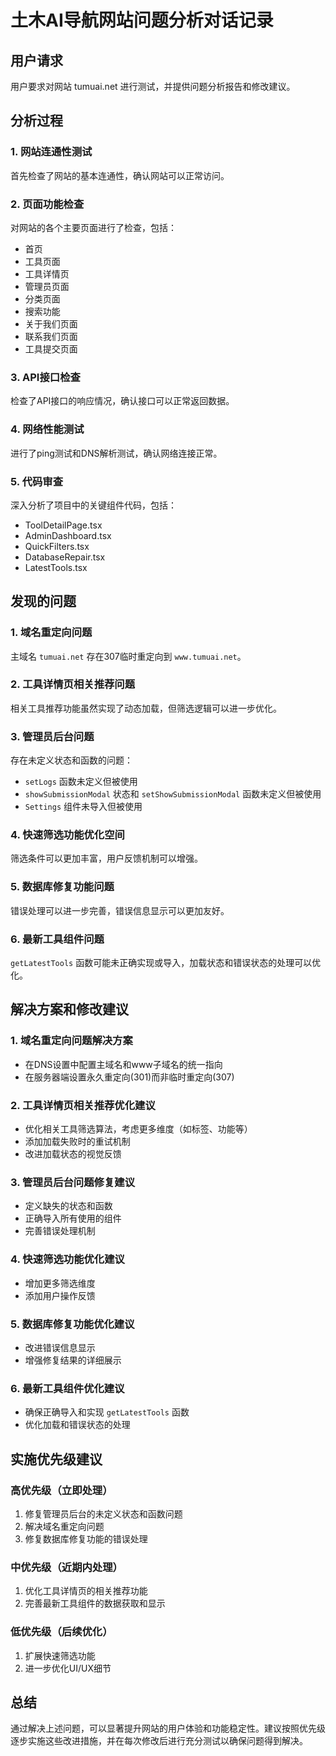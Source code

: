 # 土木AI导航网站问题分析对话记录

## 用户请求
用户要求对网站 tumuai.net 进行测试，并提供问题分析报告和修改建议。

## 分析过程

### 1. 网站连通性测试
首先检查了网站的基本连通性，确认网站可以正常访问。

### 2. 页面功能检查
对网站的各个主要页面进行了检查，包括：
- 首页
- 工具页面
- 工具详情页
- 管理员页面
- 分类页面
- 搜索功能
- 关于我们页面
- 联系我们页面
- 工具提交页面

### 3. API接口检查
检查了API接口的响应情况，确认接口可以正常返回数据。

### 4. 网络性能测试
进行了ping测试和DNS解析测试，确认网络连接正常。

### 5. 代码审查
深入分析了项目中的关键组件代码，包括：
- ToolDetailPage.tsx
- AdminDashboard.tsx
- QuickFilters.tsx
- DatabaseRepair.tsx
- LatestTools.tsx

## 发现的问题

### 1. 域名重定向问题
主域名 `tumuai.net` 存在307临时重定向到 `www.tumuai.net`。

### 2. 工具详情页相关推荐问题
相关工具推荐功能虽然实现了动态加载，但筛选逻辑可以进一步优化。

### 3. 管理员后台问题
存在未定义状态和函数的问题：
- `setLogs` 函数未定义但被使用
- `showSubmissionModal` 状态和 `setShowSubmissionModal` 函数未定义但被使用
- `Settings` 组件未导入但被使用

### 4. 快速筛选功能优化空间
筛选条件可以更加丰富，用户反馈机制可以增强。

### 5. 数据库修复功能问题
错误处理可以进一步完善，错误信息显示可以更加友好。

### 6. 最新工具组件问题
`getLatestTools` 函数可能未正确实现或导入，加载状态和错误状态的处理可以优化。

## 解决方案和修改建议

### 1. 域名重定向问题解决方案
- 在DNS设置中配置主域名和www子域名的统一指向
- 在服务器端设置永久重定向(301)而非临时重定向(307)

### 2. 工具详情页相关推荐优化建议
- 优化相关工具筛选算法，考虑更多维度（如标签、功能等）
- 添加加载失败时的重试机制
- 改进加载状态的视觉反馈

### 3. 管理员后台问题修复建议
- 定义缺失的状态和函数
- 正确导入所有使用的组件
- 完善错误处理机制

### 4. 快速筛选功能优化建议
- 增加更多筛选维度
- 添加用户操作反馈

### 5. 数据库修复功能优化建议
- 改进错误信息显示
- 增强修复结果的详细展示

### 6. 最新工具组件优化建议
- 确保正确导入和实现 `getLatestTools` 函数
- 优化加载和错误状态的处理

## 实施优先级建议

### 高优先级（立即处理）
1. 修复管理员后台的未定义状态和函数问题
2. 解决域名重定向问题
3. 修复数据库修复功能的错误处理

### 中优先级（近期内处理）
1. 优化工具详情页的相关推荐功能
2. 完善最新工具组件的数据获取和显示

### 低优先级（后续优化）
1. 扩展快速筛选功能
2. 进一步优化UI/UX细节

## 总结
通过解决上述问题，可以显著提升网站的用户体验和功能稳定性。建议按照优先级逐步实施这些改进措施，并在每次修改后进行充分测试以确保问题得到解决。
